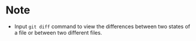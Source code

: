 # Note

- Input `git diff` command to  view the differences between two states of a file or between two different files.